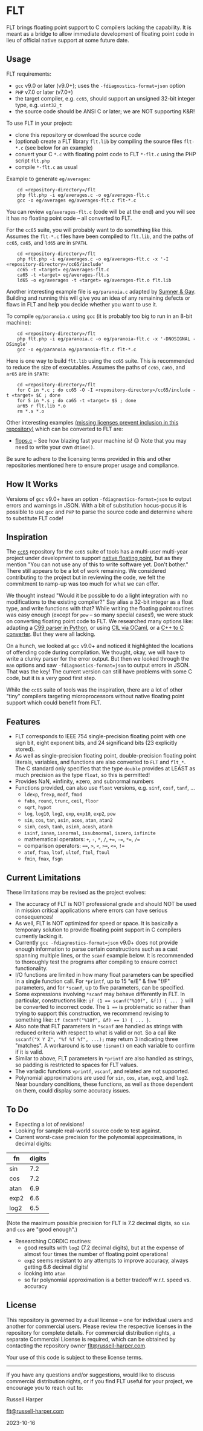 # FLT

FLT brings floating point support to C compilers lacking the capability. It is meant as a bridge to allow immediate development of floating point code in lieu of official native support at some future date.

## Usage

FLT requirements:

- `gcc` v9.0 or later (v9.0+); uses the `-fdiagnostics-format=json` option
- `PHP` v7.0 or later (v7.0+)
- the target compiler, e.g. `cc65`, should support an unsigned 32-bit integer type, e.g. `uint32_t`
- the source code should be ANSI C or later; we are NOT supporting K&R!

To use FLT in your project:

- clone this repository or download the source code
- (optional) create a FLT library `flt.lib` by compiling the source files `flt-*.c` (see below for an example)
- convert your C `*.c` with floating point code to FLT `*-flt.c` using the PHP script `flt.php`
- compile `*-flt.c` as usual

Example to generate `eg/averages`:

```
	cd «repository-directory»/flt
	php flt.php -i eg/averages.c -o eg/averages-flt.c
	gcc -o eg/averages eg/averages-flt.c flt-*.c
```

You can review `eg/averages-flt.c` (code will be at the end) and you will see it has no floating point code – all converted to FLT.

For the `cc65` suite, you will probably want to do something like this. Assumes the `flt-*.c` files have been compiled to `flt.lib`, and the paths of `cc65`, `ca65`, and `ld65` are in `$PATH`.

```
	cd «repository-directory»/flt
	php flt.php -i eg/averages.c -o eg/averages-flt.c -x '-I «repository-directory»/cc65/include'
	cc65 -t «target» eg/averages-flt.c
	ca65 -t «target» eg/averages-flt.s
	ld65 -o eg/averages -t «target» eg/averages-flt.o flt.lib
```

Another interesting example file is `eg/paranoia.c` adapted by [Sumner & Gay](https://people.math.sc.edu/Burkardt/c_src/paranoia/paranoia.html). Building and running this will give you an idea of any remaining defects or flaws in FLT and help you decide whether you want to use it.

To compile `eg/paranoia.c` using `gcc` (it is probably too big to run in an 8-bit machine):

```
	cd «repository-directory»/flt
	php flt.php -i eg/paranoia.c -o eg/paranoia-flt.c -x '-DNOSIGNAL -DSingle'
	gcc -o eg/paranoia eg/paranoia-flt.c flt-*.c
```

Here is one way to build `flt.lib` using the `cc65` suite. This is recommended to reduce the size of executables. Assumes the paths of `cc65`, `ca65`, and `ar65` are in `$PATH`:

```
	cd «repository-directory»/flt
	for C in *.c ; do cc65 -O -I «repository-directory»/cc65/include -t «target» $C ; done 
	for S in *.s ; do ca65 -t «target» $S ; done
	ar65 r flt.lib *.o
	rm *.s *.o
```

Other interesting examples [(missing licenses prevent inclusion in this repository)](https://docs.github.com/en/repositories/managing-your-repositorys-settings-and-features/customizing-your-repository/licensing-a-repository#choosing-the-right-license) which can be converted to FLT are:

- [flops.c](https://github.com/AMDmi3/flops/blob/master/flops.c) – See how blazing fast your machine is! :wink: Note that you may need to write your own `dtime()`.

Be sure to adhere to the licensing terms provided in this and other repositories mentioned here to ensure proper usage and compliance.

## How It Works

Versions of `gcc` v9.0+ have an option `-fdiagnostics-format=json` to output errors and warnings in JSON. With a bit of substitution hocus-pocus it is possible to use `gcc` and `PHP` to parse the source code and determine where to substitute FLT code!

## Inspiration

The [`cc65`](https://github.com/cc65/cc65) repository for the `cc65` suite of tools has a multi-user multi-year project under development to support [native floating point](https://github.com/mrdudz/cc65/tree/fptest/libsrc/float/), but as they mention "You can not use any of this to write software yet. Don't bother." There still appears to be a lot of work remaining. We considered contributing to the project but in reviewing the code, we felt the commitment to ramp-up was too much for what we can offer.

We thought instead "Would it be possible to do a light integration with no modifications to the existing compiler?" Say alias a 32-bit integer as a float type, and write functions with that? While writing the floating point routines was easy enough (except for `pow` – so many special cases!), we were stuck on converting floating point code to FLT. We researched many options like: adapting a [C99 parser in Python](https://github.com/eliben/pycparser), or using [CIL via OCaml](https://cil-project.github.io/cil/doc/html/cil/), or a [C++ to C converter](https://www.codeconvert.ai/c++-to-c-converter). But they were all lacking.

On a hunch, we looked at `gcc` v9.0+ and noticed it highlighted the locations of offending code during compilation. We thought, okay, we will have to write a clunky parser for the error output. But then we looked through the `man` options and saw `-fdiagnostics-format=json` to output errors in JSON. That was the key! The current version can still have problems with some C code, but it is a very good first step.

While the `cc65` suite of tools was the inspiration, there are a lot of other "tiny" compilers targeting microprocessors without native floating point support which could benefit from FLT.

## Features

- FLT corresponds to IEEE 754 single-precision floating point with one sign bit, eight exponent bits, and 24 significand bits (23 explicitly stored).
- As well as single-precision floating point, double-precision floating point literals, variables, and functions are also converted to `FLT` and `flt_*`. The C standard only specifies that the type `double` provides at LEAST as much precision as the type `float`, so this is permitted!
- Provides NaN, ±infinity, ±zero, and subnormal numbers
- Functions provided, can also use `float` versions, e.g. `sinf`, `cosf`, `tanf`, ...
    - `ldexp`, `frexp`, `modf`, `fmod`
    - `fabs`, `round`, `trunc`, `ceil`, `floor`
    - `sqrt`, `hypot`
    - `log`, `log10`, `log2`, `exp`, `exp10`, `exp2`, `pow`
    - `sin`, `cos`, `tan`, `asin`, `acos`, `atan`, `atan2`
    - `sinh`, `cosh`, `tanh`, `asinh`, `acosh`, `atanh`
    - `isinf`, `isnan`, `isnormal`, `issubnormal`, `iszero`, `isfinite`
    - mathematical operators: `+`, `-`, `*`, `/`, `+=`, `-=`, `*=`, `/=`
    - comparison operators: `==`, `>`, `<`, `>=`, `<=`, `!=`
    - `atof`, `ftoa`, `ltof`, `ultof`, `ftol`, `ftoul`
    - `fmin`, `fmax`, `fsgn`

## Current Limitations

These limitations may be revised as the project evolves:

- The accuracy of FLT is NOT professional grade and should NOT be used in mission critical applications where errors can have serious consequences!
- As well, FLT is NOT optimized for speed or space. It is basically a temporary solution to provide floating point support in C compilers currently lacking it.
- Currently `gcc -fdiagnostics-format=json` v9.0+ does not provide enough information to parse certain constructions such as a cast spanning multiple lines, or the `scanf` example below. It is recommended to thoroughly test the programs after compiling to ensure correct functionality.
- I/O functions are limited in how many float parameters can be specified in a single function call. For `*printf`, up to 15 "e/E" & five "f/F" parameters, and for `*scanf`, up to five parameters, can be specified.
- Some expressions involving `*scanf` may behave differently in FLT. In particular, constructions like: `if (1 == scanf("%10f", &f)) { ... }` will be converted to incorrect code. The `1 ==` is problematic so rather than trying to support this construction, we recommend revising to something like: `if (scanf("%10f", &f) == 1) { ... }`.
- Also note that FLT parameters in `*scanf` are handled as strings with reduced criteria with respect to what is valid or not. So a call like `sscanf("X Y Z", "%f %f %f", ...);` may return 3 indicating three "matches". A workaround is to use `!isnan()` on each variable to confirm if it is valid.
- Similar to above, FLT parameters in `*printf` are also handled as strings, so padding is restricted to spaces for FLT values.
- The variadic functions `vprintf`, `vscanf`, and related are not supported.
- Polynomial approximations are used for `sin`, `cos`, `atan`, `exp2`, and `log2`. Near boundary conditions, these functions, as well as those dependent on them, could display some accuracy issues.

## To Do

- Expecting a lot of revisions!
- Looking for sample real-world source code to test against.
- Current worst-case precision for the polynomial approximations, in decimal digits:

|  fn  | digits |
|------|--------|
| sin  |    7.2 |
| cos  |    7.2 |
| atan |    6.9 |
| exp2 |    6.6 |
| log2 |    6.5 |

(Note the maximum possible precision for FLT is 7.2 decimal digits, so `sin` and `cos` are "good enough".)

- Researching CORDIC routines:
    - good results with `log2` (7.2 decimal digits), but at the expense of almost four times the number of floating point operations!
    - `exp2` seems resistant to any attempts to improve accuracy, always getting 6.6 decimal digits!
    - looking into `atan`
    - so far polynomial approximation is a better tradeoff w.r.t. speed vs. accuracy

## License

This repository is governed by a dual license – one for individual users and another for commercial users. Please review the respective licenses in the repository for complete details. For commercial distribution rights, a separate Commercial License is required, which can be obtained by contacting the repository owner flt@russell-harper.com.

Your use of this code is subject to these license terms.

---

If you have any questions and/or suggestions, would like to discuss commercial distribution rights, or if you find FLT useful for your project, we encourage you to reach out to:

Russell Harper

flt@russell-harper.com

2023-10-16
